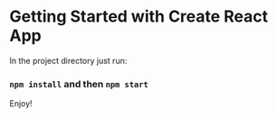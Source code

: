 # Getting Started with Create React App

In the project directory just run:

### `npm install` and then `npm start`

Enjoy!
